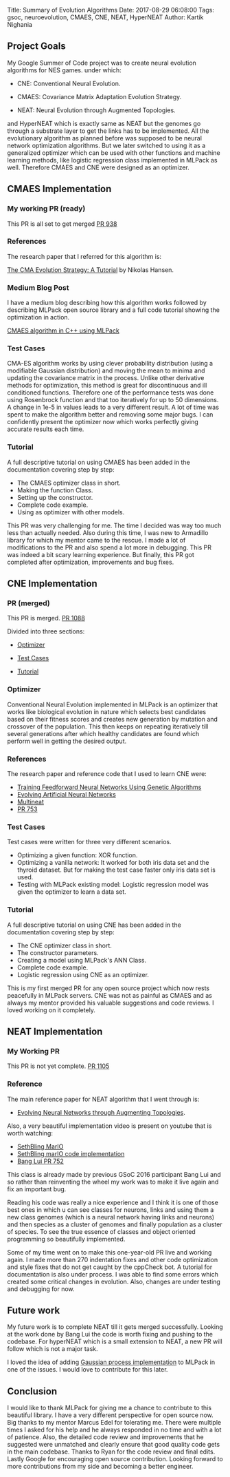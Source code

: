 Title: Summary of Evolution Algorithms
Date: 2017-08-29 06:08:00
Tags: gsoc, neuroevolution, CMAES, CNE, NEAT, HyperNEAT
Author: Kartik Nighania

## Project Goals

My Google Summer of Code project was to create neural evolution algorithms for NES games.
under which:

- CNE: Conventional Neural Evolution.

- CMAES: Covariance Matrix Adaptation Evolution Strategy.

- NEAT: Neural Evolution through Augmented Topologies.


and HyperNEAT which is exactly same as NEAT but the genomes go through a substrate layer to get the links has to be implemented. All the evolutionary algorithm as planned before was supposed to be neural network optimization algorithms. But we later switched to using it as a generalized optimizer which can be used with other functions and machine learning methods, like logistic regression class implemented in MLPack as well. Therefore CMAES and CNE were designed as an optimizer.



## CMAES Implementation

### My working PR (ready)
This PR is all set to get merged [PR 938](https://github.com/mlpack/mlpack/pull/938)


### References
The research paper that I referred for this algorithm is:

[The CMA Evolution Strategy: A Tutorial](http://www.cmap.polytechnique.fr/~nikolaus.hansen/cmatutorial110628.pdf) by Nikolas Hansen.


### Medium Blog Post
I have a medium blog describing how this algorithm works followed by describing MLPack open source library and a full code tutorial showing the optimization in action. 


[CMAES algorithm in C++ using MLPack](https://medium.com/@kkstrack/cmaes-algorithm-in-c-using-mlpack-1a233af7a1f7)


### Test Cases
CMA-ES algorithm works by using clever probability distribution (using a modifiable Gaussian distribution) and moving the mean to minima and updating the covariance matrix in the process.
Unlike other derivative methods for optimization, this method is great for discontinuous and ill conditioned functions. Therefore one of the performance tests was done using Rosenbrock function and that too iteratively for up to 50 dimensions. A change in 1e-5 in values leads to a very different result. A lot of time was spent to make the algorithm better and removing some major bugs. I can confidently present the optimizer now which works perfectly giving accurate results each time.


### Tutorial
A full descriptive tutorial on using CMAES has been added in the documentation covering step by step:
- The CMAES optimizer class in short.
- Making the function Class.
- Setting up the constructor.
- Complete code example.
- Using as optimizer with other models.


This PR was very challenging for me. The time I decided was way too much less than actually needed. Also during this time, I was new to Armadillo library for which my mentor came to the rescue. I made a lot of modifications to the PR and also spend a lot more in debugging. This PR was indeed a bit scary learning experience. But finally, this PR got completed after optimization, improvements and bug fixes.




## CNE Implementation

### PR (merged)
This PR is merged. [PR 1088](https://github.com/mlpack/mlpack/pull/1088)

Divided into three sections:

- [Optimizer](https://github.com/mlpack/mlpack/commit/7af5fd18639740e2cf375333d17393dae39f045a)

- [Test Cases](https://github.com/mlpack/mlpack/commit/99ce3b99b1b0adbec1d6d98f75b981e31f6c2c4e)

- [Tutorial](https://github.com/mlpack/mlpack/commit/49ff33b042e638de67d0c028b15562fb55cf5ab1)


### Optimizer
 Conventional Neural Evolution implemented in MLPack is an optimizer that works like biological evolution in nature which selects best candidates based on their fitness scores and creates new generation by mutation and crossover of the population. This then keeps on repeating iteratively till several generations after which healthy candidates are found which perform well in getting the desired output. 


### References
The research paper and reference code that I used to learn CNE were:

- [Training Feedforward Neural Networks Using Genetic Algorithms](http://www.ijcai.org/Proceedings/89-1/Papers/122.pdf)
- [Evolving Artificial Neural Networks](http://www.cs.bham.ac.uk/~axk/evoNN.pdf)
- [Multineat](http://multineat.com/index.html)
- [PR 753](https://github.com/mlpack/mlpack/pull/753)


### Test Cases
Test cases were written for three very different scenarios.
- Optimizing a given function: XOR function.
- Optimizing a vanilla network: It worked for both iris data set and the thyroid dataset. 
  But for making the test case faster only iris data set is used.
- Testing with MLPack existing model: Logistic regression model was given the optimizer to
  learn a data set.


### Tutorial
A full descriptive tutorial on using CNE has been added in the documentation covering step by step:
- The CNE optimizer class in short.
- The constructor parameters.
- Creating a model using MLPack's ANN Class.
- Complete code example.
- Logistic regression using CNE as an optimizer.

This is my first merged PR for any open source project which now rests peacefully in MLPack servers. CNE was not as painful as CMAES and as always my mentor provided his valuable suggestions and code reviews. I loved working on it completely.




## NEAT Implementation

### My Working PR
This PR is not yet complete. [PR 1105](https://github.com/mlpack/mlpack/pull/1105)


### Reference
The main reference paper for NEAT algorithm that I went through is:


- [Evolving Neural Networks through Augmenting Topologies](http://nn.cs.utexas.edu/downloads/papers/stanley.ec02.pdf).


Also, a very beautiful implementation video is present on youtube that is worth watching:


- [SethBling MarIO](https://www.youtube.com/watch?v=qv6UVOQ0F44)
- [SethBling marIO code implementation](https://pastebin.com/ZZmSNaHX)
- [Bang Lui PR 752](https://github.com/mlpack/mlpack/pull/752)


This class is already made by previous GSoC 2016 participant Bang Lui and so rather than reinventing the wheel my work was to make it live again and fix an important bug.



 Reading his code was really a nice experience and I think it is one of those best ones in which u can see classes for neurons, links and using them a new class genomes (which is a neural network having links and neurons) and then species as a cluster of genomes and finally population as a cluster of species. To see the true essence of classes and object oriented programming so beautifully implemented.



Some of my time went on to make this one-year-old PR live and working again. I made more than 270 indentation fixes and other code optimization and style fixes that do not get caught by the cppCheck bot. A tutorial for documentation is also under process. I was able to find some errors which created some critical changes in evolution. Also, changes are under testing and debugging for now.





## Future work
My future work is to complete NEAT till it gets merged successfully. Looking at the work done by Bang Lui the code is worth fixing and pushing to the codebase. For hyperNEAT which is a small extension to NEAT, a new PR will follow which is not a major task. 


I loved the idea of adding [Gaussian process implementation](https://github.com/mlpack/mlpack/issues/851) to MLPack in one of the issues. I would love to contribute for this later.




## Conclusion
I would like to thank MLPack for giving me a chance to contribute to this beautiful library. I have a very different perspective for open source now. Big thanks to my mentor Marcus Edel for tolerating me. There were multiple times I asked for his help and he always responded in no time and with a lot of patience. Also, the detailed code review and improvements that he suggested were unmatched and clearly ensure that good quality code gets in the main codebase. Thanks to Ryan for the code review and final edits. Lastly Google for encouraging open source contribution. Looking forward to more contributions from my side and becoming a better engineer.
